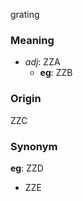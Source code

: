 grating
### Meaning
+ _adj_: ZZA
    + __eg__: ZZB

### Origin

ZZC

### Synonym

__eg__: ZZD

+ ZZE


